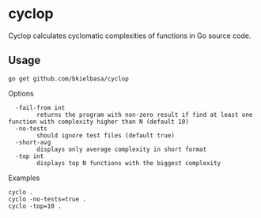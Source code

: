 # cyclop

Cyclop calculates cyclomatic complexities of functions in Go source code.

## Usage

```
go get github.com/bkielbasa/cyclop
```

Options

```
  -fail-from int
        returns the program with non-zero result if find at least one function with complexity higher than N (default 10)
  -no-tests
        should ignore test files (default true)
  -short-avg
        displays only average complexity in short format
  -top int
        displays top N functions with the biggest complexity
```

Examples

```
cyclo .
cyclo -no-tests=true .
cyclo -top=10 .
```
